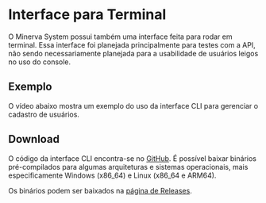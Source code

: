 # Interface para Terminal

O Minerva System possui também uma interface feita para rodar em terminal.
Essa interface foi planejada principalmente para testes com a API, não sendo
necessariamente planejada para a usabilidade de usuários leigos no uso do
console.

## Exemplo

O vídeo abaixo mostra um exemplo do uso da interface CLI para gerenciar o cadastro de usuários.

<script id="asciicast-505688" src="https://asciinema.org/a/505688.js" async></script>


## Download

O código da interface CLI encontra-se no [GitHub](https://github.com/luksamuk/minerva_tui).
É possível baixar binários pré-compilados para algumas arquiteturas e sistemas operacionais,
mais especificamente Windows (x86\_64) e Linux (x86\_64 e ARM64).

Os binários podem ser baixados na [página de Releases](https://github.com/luksamuk/minerva_tui/releases).

